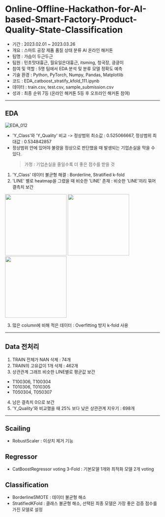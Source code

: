 # Online-Offline-Hackathon-for-AI-based-Smart-Factory-Product-Quality-State-Classification
> 
* 기간 : 2023.02.01 ~ 2023.03.26
* 개요 : 스마트 공장 제품 품질 상태 분류 AI 온라인 해커톤
* 팀명 : 가슴이 두근두근
* 팀원 : 민초맛대흉근, 월요일은대흉근, itsming, 청국장, 킁킁이
* 참여 및 역할 : 5명 팀에서 EDA 분석 및 분류 모델 정확도 예측
* 기술 환경 : Python, PyTorch, Numpy, Pandas, Matplotlib
* 코드 : EDA_catboost_stratify_kfold_111.ipynb
* 데이터 : train.csv, test.csv, sample_submission.csv
* 성과 : 최종 순위 7등 (온라인 해커톤 5등 후 오프라인 해커톤 참여)
---
## EDA
![EDA_012](https://user-images.githubusercontent.com/52441719/229600711-7da3569b-45d3-4172-89f3-56eb332a748d.png)
* 'Y_Class'와 'Y_Quality' 비교 -> 정상범위 최소값 : 0.525066667, 정상범위 최대값 : 0.534842857
* 정상범위 안에 있어야 불량을 정상으로 판단했을 때 발생되는 기업손실을 막을 수 있다.
  > 가정 : 기업손실을 줄일수록 더 좋은 점수를 받을 것
  
1. 'Y_Class' 데이터 불균형 해결 : Borderline, Stratified k-fold
2. 'LINE' 별로 heatmap을 그렸을 때 비슷한 'LINE' 존재 : 비슷한 'LINE'끼리 묶어 결측치 보간
<div>
  <img src="https://user-images.githubusercontent.com/52441719/229601132-f9a32cc8-cb98-4d64-b3b1-304027117e73.png" style="width:200px; height:200px;" style="float:left; margin-right:10px;">
  <img src="https://user-images.githubusercontent.com/52441719/229601162-7bdc3e72-ad98-4557-bb90-8cb8cb8a8e88.png" style="width:200px; height:200px;" style="float:left; margin-right:10px;">
  <img src="https://user-images.githubusercontent.com/52441719/229601167-fd91dadc-3c19-403d-8351-042684a199ed.png" style="width:200px; height:200px;" style="float:left; margin-right:10px;">
</div>

3. 많은 column에 비해 적은 데이터 : Overfitting 방지 k-fold 사용

---
## Data 전처리
1. TRAIN 전체가 NAN 삭제 : 74개
2. TRAIN의 고유값이 1개 삭제 : 462개
3. 상관관계 그래프 비슷한 LINE별로 평균값 보간
  * T100306, T100304
  * T010306, T010305
  * T050304, T050307
4. 남은 결측치 0으로 보간
5. 'Y_Quality'와 비교했을 때 25% 보다 낮은 상관관계 지우기 : 698개
---
## Scailing
* RobustScaler : 이상치 제거 기능

## Regressor
* CatBoostRegressor voting 3-Fold : 기본모델 1개와 최적화 모델 2개 voting

## Classification
* BorderlineSMOTE : 데이터 불균형 해소
* StratifiedKFold : 클래스 불균형 해소, 선택된 최종 모델은 가장 좋은 검증 점수를 가진 모델로 설정
